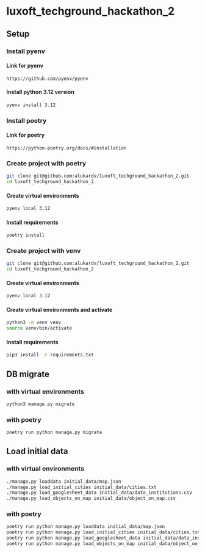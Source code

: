 # luxoft_techground_hackathon_2
## Setup
### Install pyenv
#### Link for pyenv
```
https://github.com/pyenv/pyenv
```
#### Install python 3.12 version
```bash
pyenv install 3.12
```
### Install poetry
#### Link for poetry
```
https://python-poetry.org/docs/#installation
```
### Create project with poetry
```bash
git clone git@github.com:alukardv/luxoft_techground_hackathon_2.git
cd luxoft_techground_hackathon_2
```
#### Create virtual environments
```bash
pyenv local 3.12
```
#### Install requirements
```bash
poetry install
```
### Create project with venv
```bash
git clone git@github.com:alukardv/luxoft_techground_hackathon_2.git
cd luxoft_techground_hackathon_2
```
#### Create virtual environments
```bash
pyenv local 3.12
```
#### Create virtual environments and activate
```bash
python3 -m venv venv
source venv/bin/activate
```
#### Install requirements
```bash
pip3 install -r requirements.txt
```

## DB migrate
### with virtual environments 
```bash
python3 manage.py migrate 
```
### with poetry
```bash
poetry run python manage.py migrate
```

## Load initial data
### with virtual environments 
```bash
./manage.py loaddata initial_data/map.json
./manage.py load_initial_cities initial_data/cities.txt
./manage.py load_googlesheet_data initial_data/data_institutions.csv
./manage.py load_objects_on_map initial_data/object_on_map.csv
```
### with poetry
```bash
poetry run python manage.py loaddata initial_data/map.json 
poetry run python manage.py load_initial_cities initial_data/cities.txt
poetry run python manage.py load_googlesheet_data initial_data/data_institutions.csv
poetry run python manage.py load_objects_on_map initial_data/object_on_map.csv 
```

